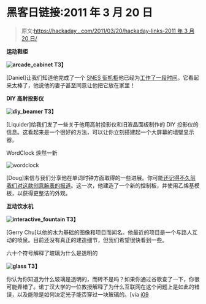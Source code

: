 # 黑客日链接:2011 年 3 月 20 日

> 原文:[https://hackaday . com/2011/03/20/hackaday-links-2011 年 3 月 20 日/](https://hackaday.com/2011/03/20/hackaday-links-march-20-2011/)

**运动鞋柜**

**![arcade_cabinet](../Images/f42c8ba2c0024085f0b5e89162014aaa.png "arcade_cabinet")
T3】**

[Daniel]让我们知道他完成了一个 [SNES 街机柜](http://www.flickr.com/photos/daniel_ericka/sets/72157625933226212/)他已经为[工作了一段时间](http://hackaday.com/2011/01/30/snes-arcade-controller/)。它看起来太棒了，他说他的妻子甚至同意让他把它放在家里！

**DIY 高射投影仪**

**![diy_beamer](../Images/84de759b5f34ba7e67da5aa79c3c4be8.png "diy_beamer")
T3】**

[Liquider]给我们发了一些关于他用高射投影仪和旧液晶面板制作的 DIY 投影仪的信息。这看起来是一个很好的方法，可以让你立刻搭建起一个大屏幕的墙壁显示器。

WordClock 焕然一新

![wordclock](../Images/15d9c9c431c62036ef4c882cfc22d500.png "wordclock")

[Doug]来信与我们分享他在单词时钟方面取得的一些进展。你可能[还记得不久前我们对这款创意腕表的报道](http://hackaday.com/2009/09/27/word-clock-tell-the-time-with-words/)。这一次，他建造了一个新的控制板，并使用乙烯基模板，以获得更整洁的外观。

**互动饮水机**

**![interactive_fountain](../Images/44e365165aba9df7175ba688f6deb2ee.png "interactive_fountain")
T3】**

[Gerry Chu]以他的水为基础的图像和项目而闻名。他最近的项目是一个与路人互动的喷泉。目前还没有真正的建造细节，但我们希望很快看到一些。

六十个符号解释了玻璃为什么是透明的

**![glass](../Images/905806fa77182ba4f8aa42aeb7a0fa9e.png "glass")
T3】**

你认为你知道为什么玻璃是透明的，而砖不是吗？如果你通过谷歌查了一下，你很可能弄错了。诺丁汉大学的一位教授解释了为什么互联网在这个问题上是如此的错误，以及能隙是如何决定光子能否穿过一块玻璃的。[via [i09](http://io9.com/#!5765728/why-can-we-see-through-glass-but-not-other-solids-let-this-awesome-video-explain)